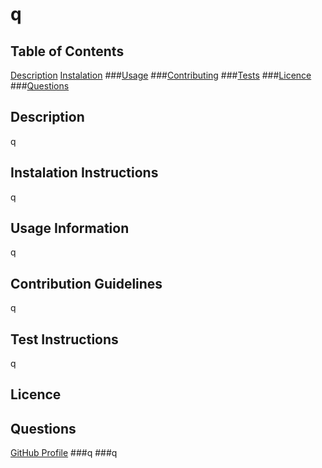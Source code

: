 
  # q

  ## Table of Contents
  [Description](###Description)
  [Instalation](###Instalation)
  ###[Usage](#Usage)
  ###[Contributing](#Contributing)
  ###[Tests](#Tests)
  ###[Licence](#Licence)
  ###[Questions](#Questions)

  ## Description
  q

  ## Instalation Instructions
  q

  ## Usage Information
  q

  ## Contribution Guidelines
  q

  ## Test Instructions
  q

  ## Licence
  

  ## Questions
  [GitHub Profile](q)
  ###q
  ###q

